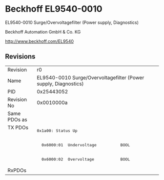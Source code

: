 # Beckhoff EL9540-0010

EL9540-0010 Surge/Overvoltagefilter (Power supply, Diagnostics)

Beckhoff Automation GmbH & Co. KG

http://www.beckhoff.com/EL9540

## Revisions
<table>
<tr>
<td>Revision</td>
<td>r0</td>
</tr>
<tr>
<td>Name</td>
<td>EL9540-0010 Surge/Overvoltagefilter (Power supply, Diagnostics)</td>
</tr>
<tr>
<td>PID</td>
<td>0x25443052</td>
</tr>
<tr>
<td>Revision No</td>
<td>0x0010000a</td>
</tr>
<tr>
<td>Same PDOs as</td>
<td></td>
</tr>
<tr>
<td rowspan=3 valign=top>TX PDOs</td>
<td><pre>0x1a00: Status Up</pre></td>
<td></td>
</tr>
<tr>
<td><pre>  0x6000:01  Undervoltage          BOOL</pre></td>
</tr>
<tr>
<td><pre>  0x6000:02  Overvoltage           BOOL</pre></td>
</tr>
<tr>
<td>RxPDOs</td>
<td></td>
</tr>
</table>
